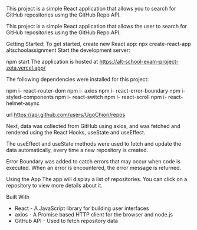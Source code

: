 This project is a simple React application that allows you to search for GitHub repositories using the GitHub Repo API.

This project is a simple React application that allows the user to search for GitHub repositories using the GitHub Repo API.

Getting Started:
To get started, create new React app: npx create-react-app altschoolassignment
Start the development server:

npm start 
The application is hosted at https://alt-school-exam-project-zeta.vercel.app/

The following dependencies were installed for this project:

npm i- react-router-dom
npm i- axios
npm i- react-error-boundary
npm i- styled-components
npm i- react-switch
npm i- react-scroll
npm i- react-helmet-async

url https://api.github.com/users/UgoChiori/repos

Next, data was collected from GitHub using axios, and was fetched and rendered using the React Hooks, useState and useEffect.

The useEffect and useState methods were used to fetch and update the data automatically, every time a new repository is created.

Error Boundary was added to catch errors that may occur when code is executed. When an error is encountered, the error message is returned.

Using the App
The app will display a list of repositories. You can click on a repository to view more details about it.


Built With

- React - A JavaScript library for building user interfaces
- axios - A Promise based HTTP client for the browser and node.js
- GitHub API - Used to fetch repository data

